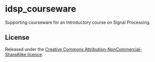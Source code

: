 idsp_courseware
===============

Supporting courseware for an Introductory course on Signal Processing.


## License

Released under the [Creative Commons Attribution-NonCommercial-ShareAlike licence][licence].

[licence]: http://creativecommons.org/licenses/by-nc-sa/3.0/